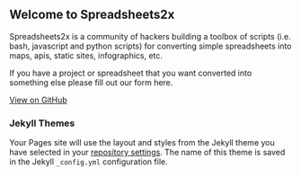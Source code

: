 ## Welcome to Spreadsheets2x

Spreadsheets2x is a community of hackers building a toolbox of scripts (i.e. bash, javascript and python scripts) for converting simple spreadsheets into maps, apis, static sites, infographics, etc. 

If you have a project or spreadsheet that you want converted into something else please fill out our form here.

<a href="{{ site.github.repository_url }}" class="btn btn-github"><span class="icon"></span>View on GitHub</a>

### Jekyll Themes

Your Pages site will use the layout and styles from the Jekyll theme you have selected in your [repository settings](https://github.com/spreadsheets2x/spreadsheets2x.github.io/settings/pages). The name of this theme is saved in the Jekyll `_config.yml` configuration file.
